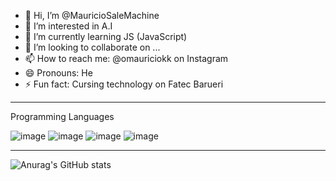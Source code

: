 - 👋 Hi, I’m @MauricioSaleMachine
- 👀 I’m interested in A.I 
- 🌱 I’m currently learning JS (JavaScript)
- 💞️ I’m looking to collaborate on ...
- 📫 How to reach me: @omauriciokk on Instagram
- 😄 Pronouns: He
- ⚡ Fun fact: Cursing technology on Fatec Barueri

- ----------------------------------------------------------------------------------------------------------------------------

Programming Languages

![image](https://github.com/user-attachments/assets/4b83b3b4-0bc8-47e9-b7e9-a762c579e8c3) ![image](https://github.com/user-attachments/assets/9d7d1c74-c6e2-4cd2-9d70-bf5390054a31) ![image](https://github.com/user-attachments/assets/dc752729-11c3-464b-af89-b4194dec2641) ![image](https://github.com/user-attachments/assets/9497dd5f-cad4-4672-89e8-aa2d9ea17b86)




------------------------------------------------------------------------------------------------------------------------------

![Anurag's GitHub stats](https://github-readme-stats.vercel.app/api?username=anuraghazra&show=reviews,discussions_started,discussions_answered,prs_merged,prs_merged_percentage)




